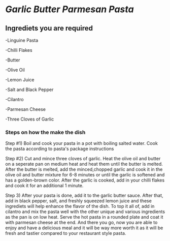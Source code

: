 # _Garlic Butter Parmesan Pasta_
## Ingrediets you are required
-Linguine Pasta

-Chilli Flakes

-Butter

-Olive Oil

-Lemon Juice

-Salt and Black Pepper

-Cilantro

-Parmesan Cheese

-Three Cloves of Garlic
### Steps on how the make the dish
Step #1) Boil and cook your pasta in a pot with boiling salted water. Cook the pasta according to pasta's package instructions

Step #2) Cut and mince three cloves of garlic. Heat the olive oil and butter on a seperate pan on medium heat and heat them until the butter is melted. After the butter is melted, add the minced,chopped garlic and cook it in the olive oil and butter mixture for 6-8 minutes or until the garlic is softened and has a golden-brown color. After the garlic is cooked, add in your chilli flakes and cook it for an additional 1 minute.

Step 3) After your pasta is done, add it to the garlic butter sauce. After that, add in black pepper, salt, and freshly squeezed lemon juice and these ingrediets will help enhance the flavor of the dish. To top it all of, add in cilantro and mix the pasta well with the other unique and various ingredients as the pan is on low heat. Serve the hot pasta in a rounded plate and coat it with parmesan cheese at the end. And there you go, now you are able to enjoy and have a delicious meal and it will be way more worth it as it will be fresh and tastier compared to your restaurant style pasta.
